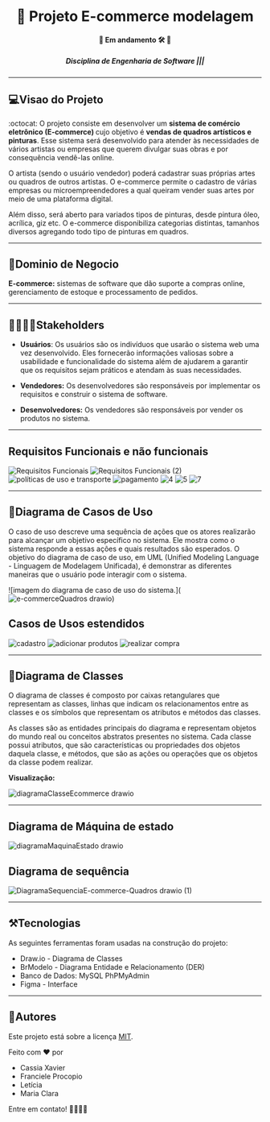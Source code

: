 <h1 align="center">
    <a>🔗 Projeto E-commerce modelagem</a>
</h1> 

<h4 align="center"> 
	🚧 Em andamento 🛠️ 🚧
</h4>
<h5 align="center">Disciplina de Engenharia de Software ||| </h5>

---

## 💻Visao do Projeto

<p align="left"> :octocat: O projeto consiste em desenvolver um <strong>sistema de comércio eletrônico (E-commerce) </strong>
  cujo objetivo é <strong>vendas de quadros artísticos e pinturas</strong>. Esse sistema será desenvolvido para atender 
  às necessidades de vários artistas ou empresas que querem divulgar suas obras e por consequência vendê-las online. 
 </p>

<p align="left"> O artista (sendo o usuário vendedor) poderá cadastrar suas próprias artes ou 
  quadros de outros artistas. O e-commerce permite o cadastro de várias empresas ou microempreendedores a qual queiram vender suas artes por meio de uma plataforma digital.</p>

<p align="left">Além disso, será aberto para variados tipos de pinturas, desde pintura óleo, acrílica, giz etc. O e-commerce disponibiliza categorias distintas, tamanhos diversos agregando todo tipo de pinturas em quadros.</p>


---

## 🎲Dominio de Negocio
  
**E-commerce:** sistemas de software que dão suporte a compras online, gerenciamento de
  estoque e processamento de pedidos.

---

## 👨‍👨‍👦‍👦Stakeholders

 - **Usuários**: Os usuários são os indivíduos que usarão o sistema web uma vez desenvolvido.
Eles fornecerão informações valiosas sobre a usabilidade e funcionalidade do sistema além de ajudarem a
garantir que os requisitos sejam práticos e atendam às suas necessidades.

- **Vendedores:** Os desenvolvedores são responsáveis por implementar os requisitos e construir
o sistema de software.

- **Desenvolvedores:** Os vendedores são responsáveis por vender os produtos no sistema.

---

## Requisitos Funcionais e não funcionais

![Requisitos Funcionais](https://github.com/franpl-pr/E-commerce/assets/52611643/833daf1c-d1d5-4e8c-adaf-eacd27784e3a)
![Requisitos Funcionais (2)](https://github.com/franpl-pr/E-commerce/assets/52611643/b6997094-c65c-45e5-8535-8ce710fcae58)
![políticas de uso e transporte](https://github.com/franpl-pr/E-commerce/assets/52611643/f61ab01f-ecb9-43ab-ae11-2164fffc9305)
![pagamento](https://github.com/franpl-pr/E-commerce/assets/52611643/e5eea55e-26e2-433c-9407-a60378d26cb5)
![4](https://github.com/franpl-pr/E-commerce/assets/52611643/70c35a1c-5218-4908-8dd1-844132aa0aec)
![5](https://github.com/franpl-pr/E-commerce/assets/52611643/cff185e1-a3e3-4271-a638-058ce7ae23ca)
![7](https://github.com/franpl-pr/E-commerce/assets/52611643/1a1a7dd7-57d6-49c4-9ff3-f32bfdaaf331)

---

## 🎲Diagrama de Casos de Uso

O caso de uso descreve uma sequência de ações que os
atores realizarão para alcançar um objetivo específico no sistema.
Ele mostra como o sistema responde a essas ações e quais
resultados são esperados. O objetivo do diagrama de caso de uso,
em UML (Unified Modeling Language - Linguagem de Modelagem Unificada), é demonstrar as diferentes maneiras que o usuário pode
interagir com o sistema.

![imagem do diagrama de caso de uso do sistema.](![e-commerceQuadros drawio](https://github.com/franpl-pr/E-commerce/assets/52611643/3a3841e8-a33b-475e-97df-e139856e9fc1))

## Casos de Usos estendidos

![cadastro](https://github.com/franpl-pr/E-commerce/assets/52611643/12647a41-cc48-44ae-83eb-925c3b7b67df)
![adicionar produtos](https://github.com/franpl-pr/E-commerce/assets/52611643/2304c2a5-199c-4078-9bc5-7519464b702d)
![realizar compra](https://github.com/franpl-pr/E-commerce/assets/52611643/189e7c32-4562-482c-8d37-761dde12b57b)



---

## 🎲Diagrama de Classes

 O diagrama de classes é composto por caixas retangulares que
representam as classes, linhas que indicam os relacionamentos entre as
classes e os símbolos que representam os atributos e métodos das
classes.


As classes são as entidades principais do diagrama e representam
objetos do mundo real ou conceitos abstratos presentes no sistema.
Cada classe possui atributos, que são características ou propriedades
dos objetos daquela classe, e métodos, que são as ações ou operações
que os objetos da classe podem realizar.

**Visualização:**


![diagramaClasseEcommerce drawio](https://github.com/franpl-pr/E-commerce/assets/52611643/01b3b380-47d3-46b4-80bd-0e6ab46abb0f)

---

## Diagrama de Máquina de estado
![diagramaMaquinaEstado drawio](https://github.com/franpl-pr/E-commerce-quadros-art-sticos/assets/52611643/630eb95c-ec7e-4c4b-a51b-8e6aaaec46f3)

## Diagrama de sequência
![DiagramaSequenciaE-commerce-Quadros drawio (1)](https://github.com/franpl-pr/E-commerce-quadros-art-sticos/assets/52611643/e77a122c-7d49-48b0-8692-d05d1cbe933b)


---

## ⚒️Tecnologias

As seguintes ferramentas foram usadas na construção do projeto:

-   Draw.io - Diagrama de Classes
-   BrModelo - Diagrama Entidade e Relacionamento (DER)
-   Banco de Dados: MySQL PhPMyAdmin
-   Figma - Interface

---


## 📝Autores

Este projeto está sobre a licença [MIT](./LICENSE).

Feito com ❤️ por 
- Cassia Xavier
- Franciele Procopio
- Letícia
- Maria Clara

Entre em contato! 👋🏽👋🏽



